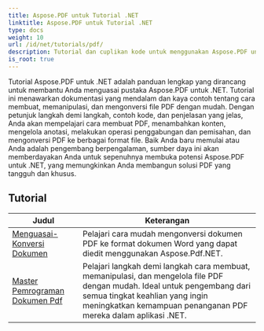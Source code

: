 ```yaml
---
title: Aspose.PDF untuk Tutorial .NET
linktitle: Aspose.PDF untuk Tutorial .NET
type: docs
weight: 10
url: /id/net/tutorials/pdf/
description: Tutorial dan cuplikan kode untuk menggunakan Aspose.PDF untuk .NET. Fitur-fiturnya meliputi pembuatan, pengeditan, konversi, pencetakan, dan fitur untuk pemrosesan dokumen PDF.
is_root: true
---
```


Tutorial Aspose.PDF untuk .NET adalah panduan lengkap yang dirancang untuk membantu Anda menguasai pustaka Aspose.PDF untuk .NET. Tutorial ini menawarkan dokumentasi yang mendalam dan kaya contoh tentang cara membuat, memanipulasi, dan mengonversi file PDF dengan mudah. Dengan petunjuk langkah demi langkah, contoh kode, dan penjelasan yang jelas, Anda akan mempelajari cara membuat PDF, menambahkan konten, mengelola anotasi, melakukan operasi penggabungan dan pemisahan, dan mengonversi PDF ke berbagai format file. Baik Anda baru memulai atau Anda adalah pengembang berpengalaman, sumber daya ini akan memberdayakan Anda untuk sepenuhnya membuka potensi Aspose.PDF untuk .NET, yang memungkinkan Anda membangun solusi PDF yang tangguh dan khusus.

## Tutorial
| Judul | Keterangan |
| --- | --- | 
| [Menguasai-Konversi Dokumen](./mastering-document-conversion/) | Pelajari cara mudah mengonversi dokumen PDF ke format dokumen Word yang dapat diedit menggunakan Aspose.Pdf.NET. |
| [Master Pemrograman Dokumen Pdf](./master-pdf-document-programming/) | Pelajari langkah demi langkah cara membuat, memanipulasi, dan mengelola file PDF dengan mudah. Ideal untuk pengembang dari semua tingkat keahlian yang ingin meningkatkan kemampuan penanganan PDF mereka dalam aplikasi .NET. | 